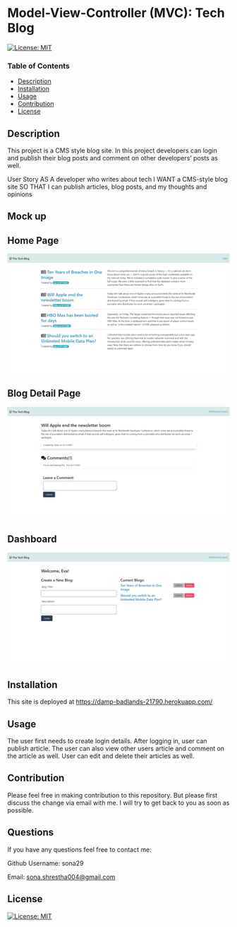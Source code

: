 # Model-View-Controller (MVC): Tech Blog

[![License: MIT](https://img.shields.io/badge/License-MIT-yellow.svg)](https://opensource.org/licenses/MIT)

### Table of Contents

- [Description](#description)
- [Installation](#installation)
- [Usage](#usage)
- [Contribution](#contribution)
- [License](#license)

## Description

This project is a CMS style blog site. In this project developers can login and publish their blog posts and comment on other developers’ posts as well.

User Story
AS A developer who writes about tech
I WANT a CMS-style blog site
SO THAT I can publish articles, blog posts, and my thoughts and opinions


## Mock up

## Home Page

![alt text](images/homepage.png)

## Blog Detail Page

![alt text](images/blog-detail.png)

## Dashboard

![alt text](images/dashboard.png)

## Installation

This site is deployed at https://damp-badlands-21790.herokuapp.com/

## Usage

The user first needs to create login details. After logging in, user can publish article. The user can also view other users article and comment on the article as well. User can edit and delete their articles as well. 



## Contribution

Please feel free in making contribution to this repository. But please first discuss the change via email with me. I will try to get back to you as soon as possible.

## Questions

If you have any questions feel free to contact me:

Github Username: sona29

Email: sona.shrestha004@gmail.com

## License

[![License: MIT](https://img.shields.io/badge/License-MIT-yellow.svg)](https://opensource.org/licenses/MIT)


